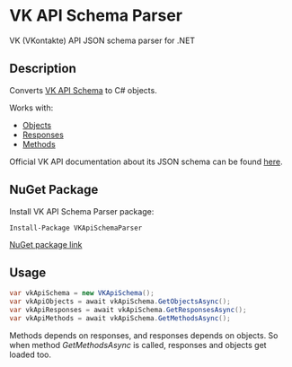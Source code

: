 # VK API Schema Parser

VK (VKontakte) API JSON schema parser for .NET 

## Description
Converts [VK API Schema](https://github.com/VKCOM/vk-api-schema) to C# objects.

Works with:
* [Objects](https://github.com/VKCOM/vk-api-schema/blob/master/objects.json)
* [Responses](https://github.com/VKCOM/vk-api-schema/blob/master/responses.json)
* [Methods](https://github.com/VKCOM/vk-api-schema/blob/master/methods.json)

Official VK API documentation about its JSON schema can be found [here](https://vk.com/dev/json_schema).

## NuGet Package
Install VK API Schema Parser package:
```
Install-Package VKApiSchemaParser
```

[NuGet package link](https://www.nuget.org/packages/VKApiSchemaParser)

## Usage
```csharp
var vkApiSchema = new VKApiSchema();
var vkApiObjects = await vkApiSchema.GetObjectsAsync();
var vkApiResponses = await vkApiSchema.GetResponsesAsync();
var vkApiMethods = await vkApiSchema.GetMethodsAsync();
```

Methods depends on responses, and responses depends on objects. So when method _GetMethodsAsync_ is called, responses and objects get loaded too.
